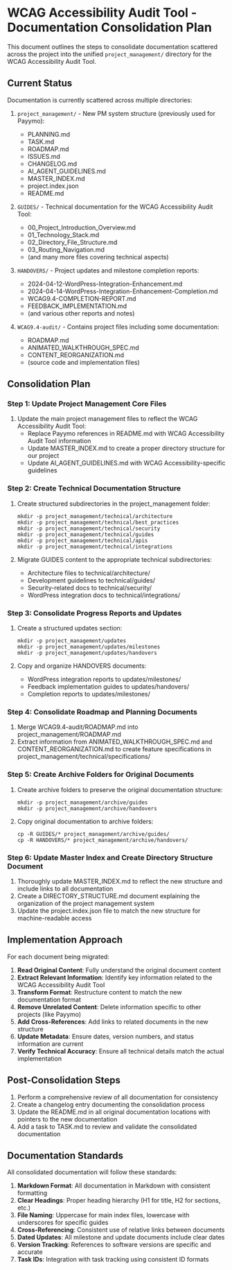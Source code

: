 # WCAG Accessibility Audit Tool - Documentation Consolidation Plan

This document outlines the steps to consolidate documentation scattered across the project into the unified `project_management/` directory for the WCAG Accessibility Audit Tool.

## Current Status

Documentation is currently scattered across multiple directories:

1. `project_management/` - New PM system structure (previously used for Payymo):
   - PLANNING.md
   - TASK.md
   - ROADMAP.md
   - ISSUES.md
   - CHANGELOG.md
   - AI_AGENT_GUIDELINES.md
   - MASTER_INDEX.md
   - project.index.json
   - README.md

2. `GUIDES/` - Technical documentation for the WCAG Accessibility Audit Tool:
   - 00_Project_Introduction_Overview.md
   - 01_Technology_Stack.md
   - 02_Directory_File_Structure.md
   - 03_Routing_Navigation.md
   - (and many more files covering technical aspects)

3. `HANDOVERS/` - Project updates and milestone completion reports:
   - 2024-04-12-WordPress-Integration-Enhancement.md
   - 2024-04-14-WordPress-Integration-Enhancement-Completion.md
   - WCAG9.4-COMPLETION-REPORT.md
   - FEEDBACK_IMPLEMENTATION.md
   - (and various other reports and notes)

4. `WCAG9.4-audit/` - Contains project files including some documentation:
   - ROADMAP.md
   - ANIMATED_WALKTHROUGH_SPEC.md
   - CONTENT_REORGANIZATION.md
   - (source code and implementation files)

## Consolidation Plan

### Step 1: Update Project Management Core Files

1. Update the main project management files to reflect the WCAG Accessibility Audit Tool:
   - Replace Payymo references in README.md with WCAG Accessibility Audit Tool information
   - Update MASTER_INDEX.md to create a proper directory structure for our project
   - Update AI_AGENT_GUIDELINES.md with WCAG Accessibility-specific guidelines

### Step 2: Create Technical Documentation Structure

1. Create structured subdirectories in the project_management folder:
   ```
   mkdir -p project_management/technical/architecture
   mkdir -p project_management/technical/best_practices
   mkdir -p project_management/technical/security
   mkdir -p project_management/technical/guides
   mkdir -p project_management/technical/apis
   mkdir -p project_management/technical/integrations
   ```

2. Migrate GUIDES content to the appropriate technical subdirectories:
   - Architecture files to technical/architecture/
   - Development guidelines to technical/guides/
   - Security-related docs to technical/security/
   - WordPress integration docs to technical/integrations/

### Step 3: Consolidate Progress Reports and Updates

1. Create a structured updates section:
   ```
   mkdir -p project_management/updates
   mkdir -p project_management/updates/milestones
   mkdir -p project_management/updates/handovers
   ```

2. Copy and organize HANDOVERS documents:
   - WordPress integration reports to updates/milestones/
   - Feedback implementation guides to updates/handovers/
   - Completion reports to updates/milestones/

### Step 4: Consolidate Roadmap and Planning Documents

1. Merge WCAG9.4-audit/ROADMAP.md into project_management/ROADMAP.md
2. Extract information from ANIMATED_WALKTHROUGH_SPEC.md and CONTENT_REORGANIZATION.md to create feature specifications in project_management/technical/specifications/

### Step 5: Create Archive Folders for Original Documents

1. Create archive folders to preserve the original documentation structure:
   ```
   mkdir -p project_management/archive/guides
   mkdir -p project_management/archive/handovers
   ```

2. Copy original documentation to archive folders:
   ```
   cp -R GUIDES/* project_management/archive/guides/
   cp -R HANDOVERS/* project_management/archive/handovers/
   ```

### Step 6: Update Master Index and Create Directory Structure Document

1. Thoroughly update MASTER_INDEX.md to reflect the new structure and include links to all documentation
2. Create a DIRECTORY_STRUCTURE.md document explaining the organization of the project management system
3. Update the project.index.json file to match the new structure for machine-readable access

## Implementation Approach

For each document being migrated:

1. **Read Original Content**: Fully understand the original document content
2. **Extract Relevant Information**: Identify key information related to the WCAG Accessibility Audit Tool
3. **Transform Format**: Restructure content to match the new documentation format
4. **Remove Unrelated Content**: Delete information specific to other projects (like Payymo)
5. **Add Cross-References**: Add links to related documents in the new structure
6. **Update Metadata**: Ensure dates, version numbers, and status information are current
7. **Verify Technical Accuracy**: Ensure all technical details match the actual implementation

## Post-Consolidation Steps

1. Perform a comprehensive review of all documentation for consistency
2. Create a changelog entry documenting the consolidation process
3. Update the README.md in all original documentation locations with pointers to the new documentation
4. Add a task to TASK.md to review and validate the consolidated documentation

## Documentation Standards

All consolidated documentation will follow these standards:

1. **Markdown Format**: All documentation in Markdown with consistent formatting
2. **Clear Headings**: Proper heading hierarchy (H1 for title, H2 for sections, etc.)
3. **File Naming**: Uppercase for main index files, lowercase with underscores for specific guides
4. **Cross-Referencing**: Consistent use of relative links between documents
5. **Dated Updates**: All milestone and update documents include clear dates
6. **Version Tracking**: References to software versions are specific and accurate
7. **Task IDs**: Integration with task tracking using consistent ID formats